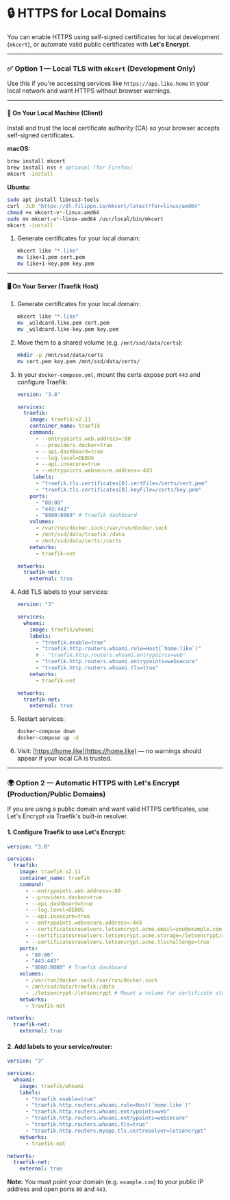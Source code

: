 # 🔒 HTTPS for Local Domains

You can enable HTTPS using self-signed certificates for local development (`mkcert`), or automate valid public certificates with **Let's Encrypt**.

---

### ✅ Option 1 — Local TLS with `mkcert` (Development Only)

Use this if you're accessing services like `https://app.like.home` in your local network and want HTTPS without browser warnings.

---

#### 👤 On Your Local Machine (Client)

Install and trust the local certificate authority (CA) so your browser accepts self-signed certificates.

**macOS:**

```bash
brew install mkcert
brew install nss # optional (for Firefox)
mkcert -install
```

**Ubuntu:**

```bash
sudo apt install libnss3-tools
curl -JLO "https://dl.filippo.io/mkcert/latest?for=linux/amd64"
chmod +x mkcert-v*-linux-amd64
sudo mv mkcert-v*-linux-amd64 /usr/local/bin/mkcert
mkcert -install
```

1. Generate certificates for your local domain:

   ```bash
   mkcert like "*.like"
   mv like+1.pem cert.pem
   mv like+1-key.pem key.pem

---

#### 🖥️ On Your Server (Traefik Host)

1. Generate certificates for your local domain:

   ```bash
   mkcert like "*.like"
   mv _wildcard.like.pem cert.pem
   mv _wildcard.like-key.pem key.pem
   ```

2. Move them to a shared volume (e.g. `/mnt/ssd/data/certs`):

   ```bash
   mkdir -p /mnt/ssd/data/certs
   mv cert.pem key.pem /mnt/ssd/data/certs/
   ```

3. In your `docker-compose.yml`, mount the certs expose port `443` and configure Traefik:

   ```yaml
   version: "3.8"

   services:
     traefik:
       image: traefik:v2.11
       container_name: traefik
       command:
         - --entrypoints.web.address=:80
         - --providers.docker=true
         - --api.dashboard=true
         - --log.level=DEBUG
         - --api.insecure=true
         - --entrypoints.websecure.address=:443
        labels:
         - "traefik.tls.certificates[0].certFile=/certs/cert.pem"
         - "traefik.tls.certificates[0].keyFile=/certs/key.pem"
       ports:
         - "80:80"
         - "443:443"
         - "8080:8080" # Traefik dashboard
       volumes:
         - /var/run/docker.sock:/var/run/docker.sock
         - /mnt/ssd/data/traefik:/data
         - /mnt/ssd/data/certs:/certs
       networks:
         - traefik-net

   networks:
     traefik-net:
       external: true
   ```

4. Add TLS labels to your services:

   ```yaml
   version: "3"

   services:
     whoami:
       image: traefik/whoami
       labels:
         - "traefik.enable=true"
         - "traefik.http.routers.whoami.rule=Host(`home.like`)"
         # - "traefik.http.routers.whoami.entrypoints=web"
         - "traefik.http.routers.whoami.entrypoints=websecure"
         - "traefik.http.routers.whoami.tls=true"
       networks:
         - traefik-net

   networks:
     traefik-net:
       external: true
   ```

5. Restart services:

   ```bash
   docker-compose down
   docker-compose up -d
   ```

6. Visit: [https://home.like](https://home.like) — no warnings should appear if your local CA is trusted.

---

### 🌍 Option 2 — Automatic HTTPS with Let's Encrypt (Production/Public Domains)

If you are using a public domain and want valid HTTPS certificates, use Let's Encrypt via Traefik's built-in resolver.

#### 1. Configure Traefik to use Let's Encrypt:

```yaml
version: "3.8"

services:
  traefik:
    image: traefik:v2.11
    container_name: traefik
    command:
      - --entrypoints.web.address=:80
      - --providers.docker=true
      - --api.dashboard=true
      - --log.level=DEBUG
      - --api.insecure=true
      - --entrypoints.websecure.address=:443
      - --certificatesresolvers.letsencrypt.acme.email=you@example.com
      - --certificatesresolvers.letsencrypt.acme.storage=/letsencrypt/acme.json
      - --certificatesresolvers.letsencrypt.acme.tlschallenge=true
    ports:
      - "80:80"
      - "443:443"
      - "8080:8080" # Traefik dashboard
    volumes:
      - /var/run/docker.sock:/var/run/docker.sock
      - /mnt/ssd/data/traefik:/data
      - ./letsencrypt:/letsencrypt # Mount a volume for certificate storage:
    networks:
      - traefik-net

networks:
  traefik-net:
    external: true
```

#### 2. Add labels to your service/router:

```yaml
version: "3"

services:
  whoami:
    image: traefik/whoami
    labels:
      - "traefik.enable=true"
      - "traefik.http.routers.whoami.rule=Host(`home.like`)"
      - "traefik.http.routers.whoami.entrypoints=web"
      - "traefik.http.routers.whoami.entrypoints=websecure"
      - "traefik.http.routers.whoami.tls=true"
      - "traefik.http.routers.myapp.tls.certresolver=letsencrypt"
    networks:
      - traefik-net

networks:
  traefik-net:
    external: true
```

**Note:** You must point your domain (e.g. `example.com`) to your public IP address and open ports `80` and `443`.
